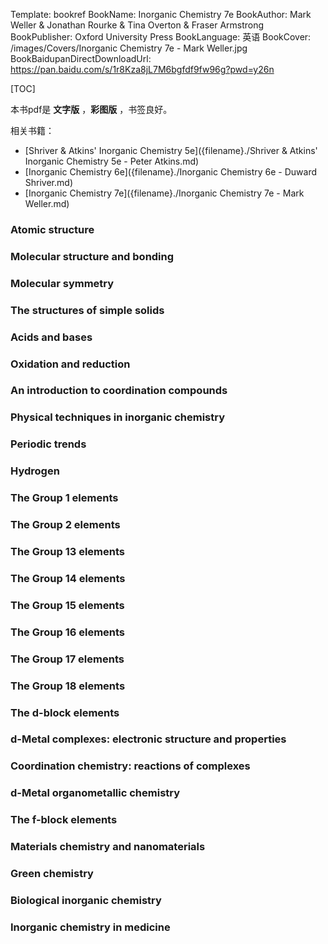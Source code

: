 Template: bookref
BookName: Inorganic Chemistry 7e
BookAuthor: Mark Weller & Jonathan Rourke & Tina Overton & Fraser Armstrong
BookPublisher: Oxford University Press
BookLanguage: 英语
BookCover: /images/Covers/Inorganic Chemistry 7e - Mark Weller.jpg
BookBaidupanDirectDownloadUrl: https://pan.baidu.com/s/1r8Kza8jL7M6bgfdf9fw96g?pwd=y26n 

[TOC]

本书pdf是 **文字版** ，**彩图版** ，书签良好。

相关书籍：

- [Shriver & Atkins' Inorganic Chemistry 5e]({filename}./Shriver & Atkins' Inorganic Chemistry 5e - Peter Atkins.md)
- [Inorganic Chemistry 6e]({filename}./Inorganic Chemistry 6e - Duward Shriver.md)
- [Inorganic Chemistry 7e]({filename}./Inorganic Chemistry 7e - Mark Weller.md)



### Atomic structure 
### Molecular structure and bonding 
### Molecular symmetry
### The structures of simple solids
### Acids and bases
### Oxidation and reduction
### An introduction to coordination compounds 
### Physical techniques in inorganic chemistry

### Periodic trends 
### Hydrogen 
### The Group 1 elements 
### The Group 2 elements 
### The Group 13 elements 
### The Group 14 elements 
### The Group 15 elements 
### The Group 16 elements 
### The Group 17 elements 
### The Group 18 elements 
### The d-block elements 
### d-Metal complexes: electronic structure and properties 
### Coordination chemistry: reactions of complexes 
### d-Metal organometallic chemistry 
### The f-block elements

### Materials chemistry and nanomaterials 
### Green chemistry
### Biological inorganic chemistry 
### Inorganic chemistry in medicine